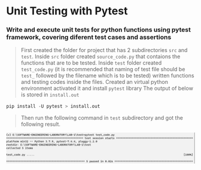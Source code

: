 # Unit Testing with Pytest

### Write and execute unit tests for python functions using pytest framework, covering diferent test cases and assertions

> First created the folder for project that has 2 subdirectories `src` and `test`.
> Inside `src` folder created `source_code.py` that contaions the functions that are to be tested.
> Inside `test` folder created `test_code.py` (it is recommended that naming of test file should be `test_` followed by the filename which is to be tested)
> written functions and testing codes inside the files.
> Created an virtual python environment activated it and install `pytest` library
> The output of below is stored in `install.out`

```python
pip install -U pytest > install.out
```
> Then run the following command in `test` subdirectory and got the following result.

![Output Image of successfull pytest completion.](output.png)